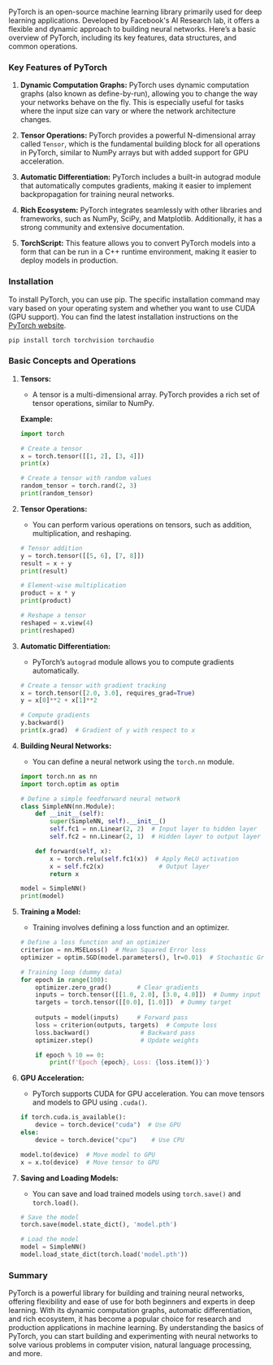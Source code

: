 PyTorch is an open-source machine learning library primarily used for deep learning applications. Developed by Facebook's AI Research lab, it offers a flexible and dynamic approach to building neural networks. Here’s a basic overview of PyTorch, including its key features, data structures, and common operations.

### Key Features of PyTorch

1. **Dynamic Computation Graphs:** PyTorch uses dynamic computation graphs (also known as define-by-run), allowing you to change the way your networks behave on the fly. This is especially useful for tasks where the input size can vary or where the network architecture changes.

2. **Tensor Operations:** PyTorch provides a powerful N-dimensional array called `Tensor`, which is the fundamental building block for all operations in PyTorch, similar to NumPy arrays but with added support for GPU acceleration.

3. **Automatic Differentiation:** PyTorch includes a built-in autograd module that automatically computes gradients, making it easier to implement backpropagation for training neural networks.

4. **Rich Ecosystem:** PyTorch integrates seamlessly with other libraries and frameworks, such as NumPy, SciPy, and Matplotlib. Additionally, it has a strong community and extensive documentation.

5. **TorchScript:** This feature allows you to convert PyTorch models into a form that can be run in a C++ runtime environment, making it easier to deploy models in production.

### Installation

To install PyTorch, you can use pip. The specific installation command may vary based on your operating system and whether you want to use CUDA (GPU support). You can find the latest installation instructions on the [PyTorch website](https://pytorch.org/get-started/locally/).

```bash
pip install torch torchvision torchaudio
```

### Basic Concepts and Operations

1. **Tensors:**
   - A tensor is a multi-dimensional array. PyTorch provides a rich set of tensor operations, similar to NumPy.

   **Example:**
   ```python
   import torch

   # Create a tensor
   x = torch.tensor([[1, 2], [3, 4]])
   print(x)

   # Create a tensor with random values
   random_tensor = torch.rand(2, 3)
   print(random_tensor)
   ```

2. **Tensor Operations:**
   - You can perform various operations on tensors, such as addition, multiplication, and reshaping.

   ```python
   # Tensor addition
   y = torch.tensor([[5, 6], [7, 8]])
   result = x + y
   print(result)

   # Element-wise multiplication
   product = x * y
   print(product)

   # Reshape a tensor
   reshaped = x.view(4)
   print(reshaped)
   ```

3. **Automatic Differentiation:**
   - PyTorch’s `autograd` module allows you to compute gradients automatically.

   ```python
   # Create a tensor with gradient tracking
   x = torch.tensor([2.0, 3.0], requires_grad=True)
   y = x[0]**2 + x[1]**2

   # Compute gradients
   y.backward()
   print(x.grad)  # Gradient of y with respect to x
   ```

4. **Building Neural Networks:**
   - You can define a neural network using the `torch.nn` module.

   ```python
   import torch.nn as nn
   import torch.optim as optim

   # Define a simple feedforward neural network
   class SimpleNN(nn.Module):
       def __init__(self):
           super(SimpleNN, self).__init__()
           self.fc1 = nn.Linear(2, 2)  # Input layer to hidden layer
           self.fc2 = nn.Linear(2, 1)  # Hidden layer to output layer

       def forward(self, x):
           x = torch.relu(self.fc1(x))  # Apply ReLU activation
           x = self.fc2(x)               # Output layer
           return x

   model = SimpleNN()
   print(model)
   ```

5. **Training a Model:**
   - Training involves defining a loss function and an optimizer.

   ```python
   # Define a loss function and an optimizer
   criterion = nn.MSELoss()  # Mean Squared Error loss
   optimizer = optim.SGD(model.parameters(), lr=0.01)  # Stochastic Gradient Descent optimizer

   # Training loop (dummy data)
   for epoch in range(100):
       optimizer.zero_grad()       # Clear gradients
       inputs = torch.tensor([[1.0, 2.0], [3.0, 4.0]])  # Dummy input
       targets = torch.tensor([[0.0], [1.0]])  # Dummy target
       
       outputs = model(inputs)     # Forward pass
       loss = criterion(outputs, targets)  # Compute loss
       loss.backward()              # Backward pass
       optimizer.step()             # Update weights

       if epoch % 10 == 0:
           print(f'Epoch {epoch}, Loss: {loss.item()}')
   ```

6. **GPU Acceleration:**
   - PyTorch supports CUDA for GPU acceleration. You can move tensors and models to GPU using `.cuda()`.

   ```python
   if torch.cuda.is_available():
       device = torch.device("cuda")  # Use GPU
   else:
       device = torch.device("cpu")    # Use CPU

   model.to(device)  # Move model to GPU
   x = x.to(device)  # Move tensor to GPU
   ```

7. **Saving and Loading Models:**
   - You can save and load trained models using `torch.save()` and `torch.load()`.

   ```python
   # Save the model
   torch.save(model.state_dict(), 'model.pth')

   # Load the model
   model = SimpleNN()
   model.load_state_dict(torch.load('model.pth'))
   ```

### Summary
PyTorch is a powerful library for building and training neural networks, offering flexibility and ease of use for both beginners and experts in deep learning. With its dynamic computation graphs, automatic differentiation, and rich ecosystem, it has become a popular choice for research and production applications in machine learning. By understanding the basics of PyTorch, you can start building and experimenting with neural networks to solve various problems in computer vision, natural language processing, and more.